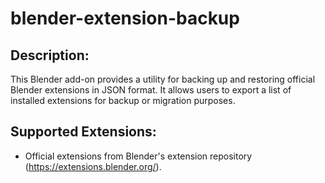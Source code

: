 # blender-extension-backup
## Description:
This Blender add-on provides a utility for backing up and restoring
official Blender extensions in JSON format. It allows users to export
a list of installed extensions for backup or migration purposes.

## Supported Extensions:
- Official extensions from Blender's extension repository   (https://extensions.blender.org/).
